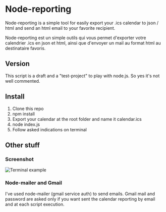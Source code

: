 # Node-reporting

Node-reporting is a simple tool for easily export your .ics calendar to json / html and send an html email to your favorite recipient.

Node-reporting est un simple outils qui vous permet d'exporter votre calendrier .ics en json et html, ainsi que d'envoyer un mail au format html au destinataire favoris.

## Version

This script is a draft and a "test-project" to play with node.js.
So yes it's not well commented.

## Install

1. Clone this repo
2. npm install
3. Export your calendar at the root folder and name it calendar.ics
3. node index.js
4. Follow asked indications on terminal

## Other stuff

### Screenshot

![Terminal example](https://photos-5.dropbox.com/t/2/AAAOZG-V9cJNgU0EJ9PlMf93VIOV0HTvYpcM7q05u5jFgw/12/61184514/jpeg/1024x768/3/1431576000/0/2/node-report.jpg/CIK0lh0gASACIAMgBCAFKAE/u_CG1u12ReFTcezMVyDZYAaZnUQWd6oGbinv4W0uYPc "Node-reporting in use")

### Node-mailer and Gmail

I've used node-mailer (gmail service auth) to send emails.
Gmail mail and password are asked only if you want sent the calendar reporting by email and at each script execution.

